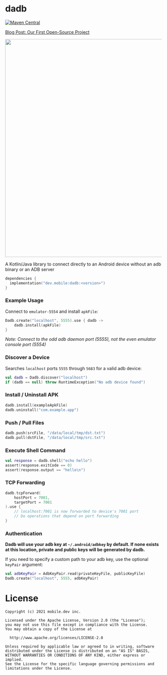 # dadb

[![Maven Central](https://img.shields.io/maven-central/v/dev.mobile/dadb.svg)](https://mvnrepository.com/artifact/dev.mobile/dadb)

[Blog Post: Our First Open-Source Project](https://blog.mobile.dev/our-first-open-source-project-54cd8edc452f)

<img src="https://user-images.githubusercontent.com/847683/143626125-5872bdd8-180e-48bb-a64f-47b3688a086d.png" width="700px" />

A Kotlin/Java library to connect directly to an Android device without an adb binary or an ADB server

```kotlin
dependencies {
  implementation("dev.mobile:dadb:<version>")
}
```

### Example Usage

Connect to `emulator-5554` and install `apkFile`:

```kotlin
Dadb.create("localhost", 5555).use { dadb ->
    dadb.install(apkFile)
}
```

*Note: Connect to the odd adb daemon port (5555), not the even emulator console port (5554)*

### Discover a Device

Searches `localhost` ports `5555` through `5683` for a valid adb device:  

```kotlin
val dadb = Dadb.discover("localhost")
if (dadb == null) throw RuntimeException("No adb device found")
```

### Install / Uninstall APK

```kotlin
dadb.install(exampleApkFile)
dadb.uninstall("com.example.app")
```

### Push / Pull Files

```kotlin
dadb.push(srcFile, "/data/local/tmp/dst.txt")
dadb.pull(dstFile, "/data/local/tmp/src.txt")
```

### Execute Shell Command

```kotlin
val response = dadb.shell("echo hello")
assert(response.exitCode == 0)
assert(response.output == "hello\n")
```

### TCP Forwarding

```kotlin
dadb.tcpForward(
    hostPort = 7001,
    targetPort = 7001
).use {
    // localhost:7001 is now forwarded to device's 7001 port
    // Do operations that depend on port forwarding
}
```

### Authentication

**Dadb will use your adb key at `~/.android/adbkey` by default. If none exists at this location, private and public keys will be generated by dadb.**

If you need to specify a custom path to your adb key, use the optional `keyPair` argument:

```kotlin
val adbKeyPair = AdbKeyPair.read(privateKeyFile, publicKeyFile)
Dadb.create("localhost", 5555, adbKeyPair)
```

# License

```
Copyright (c) 2021 mobile.dev inc.

Licensed under the Apache License, Version 2.0 (the "License");
you may not use this file except in compliance with the License.
You may obtain a copy of the License at

  http://www.apache.org/licenses/LICENSE-2.0

Unless required by applicable law or agreed to in writing, software
distributed under the License is distributed on an "AS IS" BASIS,
WITHOUT WARRANTIES OR CONDITIONS OF ANY KIND, either express or implied.
See the License for the specific language governing permissions and
limitations under the License.
```
